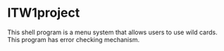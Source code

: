 # ITW1project
This shell program is a menu system that allows users to use wild cards. This program has error checking mechanism.
